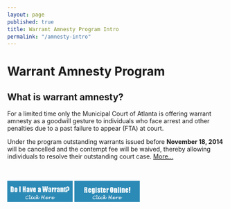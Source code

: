 ```yaml
---
layout: page
published: true
title: Warrant Amnesty Program Intro
permalink: "/amnesty-intro"
---
```


# Warrant Amnesty Program
## What is warrant amnesty?

For a limited time only the Municipal Court of Atlanta is offering warrant amnesty as a 
goodwill gesture to individuals who face arrest and other penalties due to a past failure to appear (FTA) at court.  

Under the program outstanding warrants issued before <b>November 18, 2014</b> will be cancelled and the contempt fee will be waived, thereby allowing individuals to resolve their outstanding court case. <a href="http://court.atlantaga.gov/warrant-amnesty-info/">More...</a>

<br/><br/>
<a href="http://court.atlantaga.gov/warrants/"><img src="/_posts/static/wr.png" alt="Do I Have a Warrant?" style="width: 30%; height: 30%"/></a> <a href="http://dit-webtest-01/drfcc/waf.aspx" target="_blank"><img src="/_posts/static/ro.png" alt="Register Online!" style="width: 30%; height: 30%"/></a>

